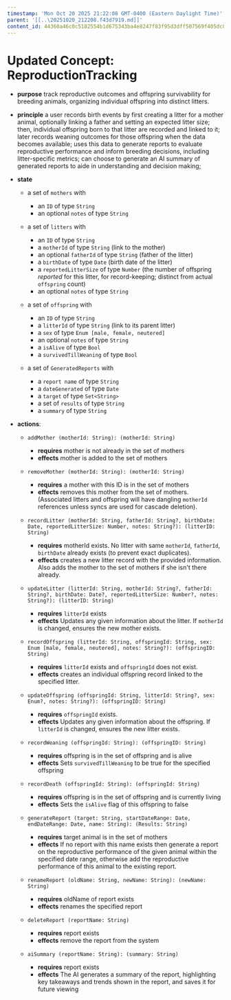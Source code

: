 ```yaml
---
timestamp: 'Mon Oct 20 2025 21:22:08 GMT-0400 (Eastern Daylight Time)'
parent: '[[..\20251020_212208.f43d7919.md]]'
content_id: 44360a46c0c5182554b1d675343ba4e8247f83f95d3dff507569f405dc84b9e4
---
```


# Updated Concept: ReproductionTracking

* **purpose** track reproductive outcomes and offspring survivability for breeding animals, organizing individual offspring into distinct litters.

* **principle**
  a user records birth events by first creating a litter for a mother animal, optionally linking a father and setting an expected litter size;
  then, individual offspring born to that litter are recorded and linked to it;
  later records weaning outcomes for those offspring when the data becomes available;
  uses this data to generate reports to evaluate reproductive performance and inform breeding decisions, including litter-specific metrics;
  can choose to generate an AI summary of generated reports to aide in understanding and decision making;

* **state**
  * a set of `mothers` with
    * an `ID` of type `String`
    * an optional `notes` of type `String`

  * a set of `litters` with
    * an `ID` of type `String`
    * a `motherId` of type `String` (link to the mother)
    * an optional `fatherId` of type `String` (father of the litter)
    * a `birthDate` of type `Date` (birth date of the litter)
    * a `reportedLitterSize` of type `Number` (the number of offspring *reported* for this litter, for record-keeping; distinct from actual `offspring` count)
    * an optional `notes` of type `String`

  * a set of `offspring` with
    * an `ID` of type `String`
    * a `litterId` of type `String` (link to its parent litter)
    * a `sex` of type `Enum [male, female, neutered]`
    * an optional `notes` of type `String`
    * a `isAlive` of type `Bool`
    * a `survivedTillWeaning` of type `Bool`

  * a set of `GeneratedReports` with
    * a `report name` of type `String`
    * a `dateGenerated` of type `Date`
    * a `target` of type `Set<String>`
    * a set of `results` of type `String`
    * a `summary` of type `String`

* **actions**:
  * `addMother (motherId: String): (motherId: String)`
    * **requires** mother is not already in the set of mothers
    * **effects** mother is added to the set of mothers

  * `removeMother (motherId: String): (motherId: String)`
    * **requires** a mother with this ID is in the set of mothers
    * **effects** removes this mother from the set of mothers. (Associated litters and offspring will have dangling `motherId` references unless syncs are used for cascade deletion).

  * `recordLitter (motherId: String, fatherId: String?, birthDate: Date, reportedLitterSize: Number, notes: String?): (litterID: String)`
    * **requires** motherId exists. No litter with same `motherId`, `fatherId`, `birthDate` already exists (to prevent exact duplicates).
    * **effects** creates a new litter record with the provided information. Also adds the mother to the set of mothers if she isn't there already.

  * `updateLitter (litterId: String, motherId: String?, fatherId: String?, birthDate: Date?, reportedLitterSize: Number?, notes: String?): (litterID: String)`
    * **requires** `litterId` exists
    * **effects** Updates any given information about the litter. If `motherId` is changed, ensures the new mother exists.

  * `recordOffspring (litterId: String, offspringId: String, sex: Enum [male, female, neutered], notes: String?): (offspringID: String)`
    * **requires** `litterId` exists and `offspringId` does not exist.
    * **effects** creates an individual offspring record linked to the specified litter.

  * `updateOffspring (offspringId: String, litterId: String?, sex: Enum?, notes: String?): (offspringID: String)`
    * **requires** `offspringId` exists.
    * **effects** Updates any given information about the offspring. If `litterId` is changed, ensures the new litter exists.

  * `recordWeaning (offspringId: String): (offspringID: String)`
    * **requires** offspring is in the set of offspring and is alive
    * **effects** Sets `survivedTillWeaning` to be true for the specified offspring

  * `recordDeath (offspringId: String): (offspringId: String)`
    * **requires** offspring is in the set of offspring and is currently living
    * **effects** Sets the `isAlive` flag of this offspring to false

  * `generateReport (target: String, startDateRange: Date, endDateRange: Date, name: String): (Results: String)`
    * **requires** target animal is in the set of mothers
    * **effects** If no report with this name exists then generate a report on the reproductive performance of the given animal within the specified date range, otherwise add the reproductive performance of this animal to the existing report.

  * `renameReport (oldName: String, newName: String): (newName: String)`
    * **requires** oldName of report exists
    * **effects** renames the specified report

  * `deleteReport (reportName: String)`
    * **requires** report exists
    * **effects** remove the report from the system

  * `aiSummary (reportName: String): (summary: String)`
    * **requires** report exists
    * **effects** The AI generates a summary of the report, highlighting key takeaways and trends shown in the report, and saves it for future viewing
